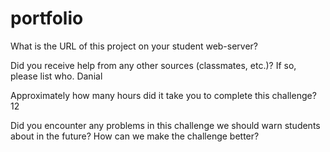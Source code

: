 # portfolio

What is the URL of this project on your student web-server?

Did you receive help from any other sources (classmates, etc.)? If so, please list who.
Danial

Approximately how many hours did it take you to complete this challenge? 12

Did you encounter any problems in this challenge we should warn students about in the future? How can we make the challenge better?
